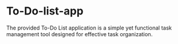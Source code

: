 # To-Do-list-app
The provided To-Do List application is a simple yet functional task management tool designed for effective task organization.
